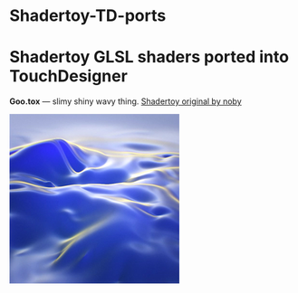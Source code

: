 # Shadertoy-TD-ports
Shadertoy GLSL shaders ported into TouchDesigner
======

**Goo.tox** — slimy shiny wavy thing. [Shadertoy original by noby](https://www.shadertoy.com/view/lllBDM)

![Goo](https://github.com/exsstas/Shadertoy-TD-ports/blob/master/Goo.jpg "Goo")
